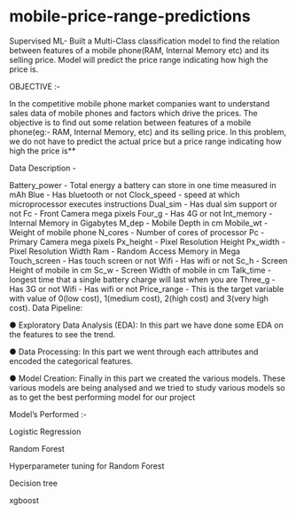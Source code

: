 # mobile-price-range-predictions

Supervised ML- Built a Multi-Class classification model to find the relation between features of a mobile phone(RAM, Internal Memory etc) and its selling price. Model will predict the price range indicating how high the price is.

OBJECTIVE :-

In the competitive mobile phone market companies want to understand sales data of mobile phones and factors which drive the prices. The objective is to find out some relation between features of a mobile phone(eg:- RAM, Internal Memory, etc) and its selling price. In this problem, we do not have to predict the actual price but a price range indicating how high the price is**

Data Description -

Battery_power - Total energy a battery can store in one time measured in mAh
Blue - Has bluetooth or not
Clock_speed - speed at which microprocessor executes instructions
Dual_sim - Has dual sim support or not
Fc - Front Camera mega pixels
Four_g - Has 4G or not
Int_memory - Internal Memory in Gigabytes
M_dep - Mobile Depth in cm
Mobile_wt - Weight of mobile phone
N_cores - Number of cores of processor
Pc - Primary Camera mega pixels
Px_height - Pixel Resolution Height
Px_width - Pixel Resolution Width
Ram - Random Access Memory in Mega
Touch_screen - Has touch screen or not
Wifi - Has wifi or not
Sc_h - Screen Height of mobile in cm
Sc_w - Screen Width of mobile in cm
Talk_time - longest time that a single battery charge will last when you are
Three_g - Has 3G or not
Wifi - Has wifi or not
Price_range - This is the target variable with value of 0(low cost), 1(medium cost), 2(high cost) and 3(very high cost).
Data Pipeline:

● Exploratory Data Analysis (EDA): In this part we have done some EDA on the features to see the trend.

● Data Processing: In this part we went through each attributes and encoded the categorical features.

● Model Creation: Finally in this part we created the various models. These various models are being analysed and we tried to study various models so as to get the best performing model for our project

Model’s Performed :-

Logistic Regression

Random Forest

Hyperparameter tuning for Random Forest

Decision tree

xgboost

